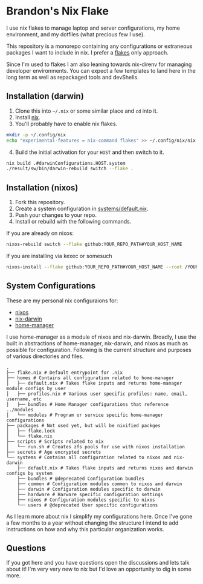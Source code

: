 # Brandon's Nix Flake

I use nix flakes to manage laptop and server configurations,
my home environment, and my dotfiles (what precious few I use).

This repository is a monorepo containing any configurations or
extraneous packages I want to include in nix. I prefer a
[flakes](https://nixos.wiki/wiki/Flakes) only approach.

Since I'm used to flakes I am also leaning towards nix-direnv for
managing developer environments. You can expect a few templates to
land here in the long term as well as repackaged tools and devShells.

## Installation (darwin)

1. Clone this into `~/.nix` or some similar place and `cd` into it.
2. Install [nix](https://nixos.org/download.html).
3. You'll probably have to enable nix flakes.

```sh
mkdir -p ~/.config/nix
echo "experimental-features = nix-command flakes" >> ~/.config/nix/nix.conf
```

4. Build the initial activation for your `HOST` and then switch to it.

```sh
nix build .#darwinConfigurations.HOST.system
./result/sw/bin/darwin-rebuild switch --flake .
```

## Installation (nixos)

1. Fork this repository.
2. Create a system configuration in [systems/default.nix](./systems/default.nix).
3. Push your changes to your repo.
4. Install or rebuild with the following commands.

If you are already on nixos:

```sh
nixos-rebuild switch --flake github:YOUR_REPO_PATH#YOUR_HOST_NAME
````

If you are installing via kexec or somesuch

```sh
nixos-install --flake github:YOUR_REPO_PATH#YOUR_HOST_NAME --root /YOUR_ROOT_MOUNT
````

## System Configurations

These are my personal nix configuraions for:

- [nixos](https://github.com/NixOS)
- [nix-darwin](https://github.com/LnL7/nix-darwin)
- [home-manager](https://github.com/nix-community/home-manager)

I use home-manager as a module of nixos and nix-darwin. Broadly, I use the built in
abstractions of home-manager, nix-darwin, and nixos as much as possible for
configuration. Following is the current structure and purposes of various
directories and files.

```
.
├── flake.nix # Default entrypoint for .nix
├── homes # Contains all configuration related to home-manager
│   ├── default.nix # Takes flake inputs and returns home-manager module configs by user
│   ├── profiles.nix # Various user specific profiles: name, email, username, etc
│   ├── bundles # Home Manager configurations that reference ../modules
│   └── modules # Program or service specific home-manager configurations
├── packages # Not used yet, but will be nixified packges
│   ├── flake.lock
│   └── flake.nix
├── scripts # Scripts related to nix
│   └── run.sh # Creates zfs pools for use with nixos installation
├── secrets # Age encrypted secrets
└── systems # Contains all configuration related to nixos and nix-darwin
    ├── default.nix # Takes flake inputs and returns nixos and darwin configs by system
    ├── bundles # @deprecated Configuration bundles
    ├── common # Configuration modules common to nixos and darwin
    ├── darwin # Configuration modules specific to darwin
    ├── hardware # Harware specific configuration settings
    ├── nixos # Configuration modules specific to nixos
    └── users # @deprecated User specific configurations
```

As I learn more about nix I simplify my configurations here. Once I've gone a few months
to a year without changing the structure I intend to add instructions on how and why
this particular organization works.

## Questions

If you got here and you have questions open the discussions and lets talk about
it! I'm very very new to nix but I'd love an opportunity to dig in some more.

